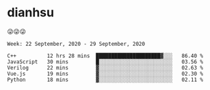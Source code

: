 
# dianhsu

:stuck_out_tongue_winking_eye::stuck_out_tongue_winking_eye::stuck_out_tongue_winking_eye:

<!--START_SECTION:waka-->
```text
Week: 22 September, 2020 - 29 September, 2020

C++          12 hrs 28 mins  █████████████████████▓░░░   86.40 % 
JavaScript   30 mins         █░░░░░░░░░░░░░░░░░░░░░░░░   03.56 % 
Verilog      22 mins         ▓░░░░░░░░░░░░░░░░░░░░░░░░   02.63 % 
Vue.js       19 mins         ▓░░░░░░░░░░░░░░░░░░░░░░░░   02.30 % 
Python       18 mins         ▓░░░░░░░░░░░░░░░░░░░░░░░░   02.11 % 
```
<!--END_SECTION:waka-->
